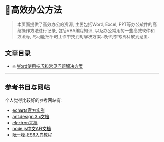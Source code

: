 # 🏢高效办公方法

> 本页面提供了高效办公的资源, 主要包括Word, Excel, PPT等办公软件的高级操作方法进行记录, 包括VBA编程知识, 以及办公常用的一些高效软件和方法等, 尽可能把平时工作中找到的解决方案和好的参考资料放到这里.

## 文章目录

- :fire: [Word使用技巧和常见问题解决方案](./word.md)

---

## 参考书目与网站

个人觉得比较好的参考网站有:

- [echarts官方实例](https://www.echartsjs.com/examples/zh/index.html)
- [ant.design 3.x文档](https://3x.ant.design/components/button-cn/)
- [electron文档](https://www.electronjs.org/docs)
- [node.js中文API文档](http://nodejs.cn/api/)
- [阮一峰-ES6入门教程](https://es6.ruanyifeng.com/)
